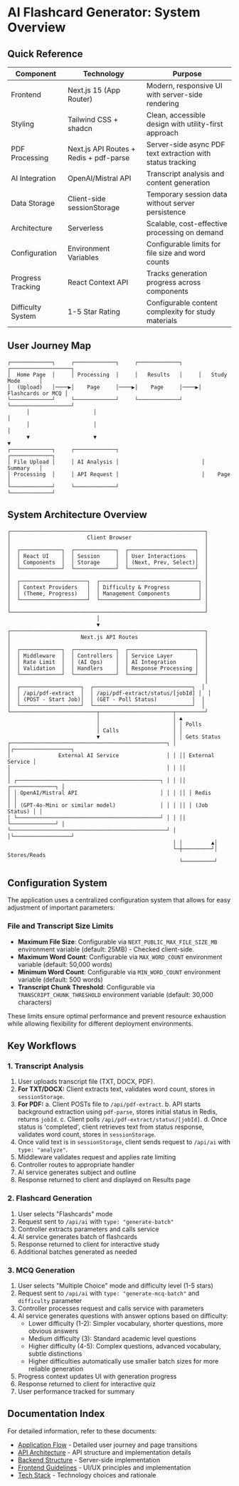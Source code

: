 # AI Flashcard Generator: System Overview

## Quick Reference

| Component | Technology | Purpose |
|-----------|------------|---------|
| Frontend | Next.js 15 (App Router) | Modern, responsive UI with server-side rendering |
| Styling | Tailwind CSS + shadcn | Clean, accessible design with utility-first approach |
| PDF Processing | Next.js API Routes + Redis + pdf-parse | Server-side async PDF text extraction with status tracking |
| AI Integration | OpenAI/Mistral API | Transcript analysis and content generation |
| Data Storage | Client-side sessionStorage | Temporary session data without server persistence |
| Architecture | Serverless | Scalable, cost-effective processing on demand |
| Configuration | Environment Variables | Configurable limits for file size and word counts |
| Progress Tracking | React Context API | Tracks generation progress across components |
| Difficulty System | 1-5 Star Rating | Configurable content complexity for study materials |

## User Journey Map

```
┌─────────────┐     ┌─────────────┐     ┌─────────────┐     ┌───────────────────┐
│  Home Page  │     │ Processing  │     │   Results   │     │   Study Mode      │
│  (Upload)   │────▶│    Page     │────▶│    Page     │────▶│ Flashcards or MCQ │
└─────────────┘     └─────────────┘     └─────────────┘     └───────────────────┘
      │                    │                                          │
      │                    │                                          │
      ▼                    ▼                                          ▼
┌─────────────┐     ┌─────────────┐                          ┌─────────────┐
│ File Upload │     │ AI Analysis │                          │   Summary   │
│ Processing  │     │ API Request │                          │    Page     │
└─────────────┘     └─────────────┘                          └─────────────┘
```

## System Architecture Overview

```
┌─────────────────────────────────────────────────────────────┐
│                        Client Browser                       │
│                                                             │
│  ┌─────────────┐  ┌─────────────┐  ┌─────────────────────┐  │
│  │ React UI    │  │ Session     │  │ User Interactions   │  │
│  │ Components  │  │ Storage     │  │ (Next, Prev, Select)│  │
│  └─────────────┘  └─────────────┘  └─────────────────────┘  │
│                                                             │
│  ┌─────────────────────┐  ┌───────────────────────────────┐ │
│  │ Context Providers   │  │ Difficulty & Progress         │ │
│  │ (Theme, Progress)   │  │ Management Components         │ │
│  └─────────────────────┘  └───────────────────────────────┘ │
│                                                             │
└─────────────────────────────────────────────────────────────┘
                            │
                            ▼
┌─────────────────────────────────────────────────────────────┐
│                      Next.js API Routes                     │
│                                                             │
│  ┌─────────────┐  ┌─────────────┐  ┌─────────────────────┐  │
│  │ Middleware  │  │ Controllers │  │ Service Layer       │  │
│  │ Rate Limit  │  │ (AI Ops)    │  │ AI Integration      │  │
│  │ Validation  │  │ Handlers    │  │ Response Processing │  │
│  └─────────────┘  └─────────────┘  └─────────────────────┘  │
│                                                             │
│  ┌───────────────────┐  ┌───────────────────────────────┐  │
│  │ /api/pdf-extract  │  │ /api/pdf-extract/status/[jobId] │  │
│  │ (POST - Start Job)│  │ (GET - Poll Status)           │  │
│  └───────────────────┘  └───────────────────────────────┘  │
└───────────────────────────┬───────────────────────┬─────────┘
                            │                       │ ▲
                            │                       │ │ Polls
                            │ Calls                 │ │
                            ▼                       │ │ Gets Status
┌─────────────────────────────────────────────────┐ │ │┌──────────────────┐
│               External AI Service               │ │ ││ External Service │
│                                                 │ │ ││                  │
│ ┌─────────────────────────────────────────────┐ │ │ ││ ┌──────────────┐ │
│ │ OpenAI/Mistral API                          │ │ │ ││ │ Redis        │ │
│ │ (GPT-4o-Mini or similar model)              │ │ │ ││ │ (Job Status) │ │
│ └─────────────────────────────────────────────┘ │ │ ││ └──────────────┘ │
└─────────────────────────────────────────────────┘ │ │└──────────────────┘
                                                    │ │         ▲│
                                                    └─┼─────────┘│ Stores/Reads
                                                      └──────────┘
```

## Configuration System

The application uses a centralized configuration system that allows for easy adjustment of important parameters:

### File and Transcript Size Limits

- **Maximum File Size**: Configurable via `NEXT_PUBLIC_MAX_FILE_SIZE_MB` environment variable (default: 25MB) - Checked client-side.
- **Maximum Word Count**: Configurable via `MAX_WORD_COUNT` environment variable (default: 50,000 words)
- **Minimum Word Count**: Configurable via `MIN_WORD_COUNT` environment variable (default: 500 words)
- **Transcript Chunk Threshold**: Configurable via `TRANSCRIPT_CHUNK_THRESHOLD` environment variable (default: 30,000 characters)

These limits ensure optimal performance and prevent resource exhaustion while allowing flexibility for different deployment environments.

## Key Workflows

### 1. Transcript Analysis

1. User uploads transcript file (TXT, DOCX, PDF).
2. **For TXT/DOCX:** Client extracts text, validates word count, stores in `sessionStorage`.
3. **For PDF:**
    a. Client POSTs file to `/api/pdf-extract`.
    b. API starts background extraction using `pdf-parse`, stores initial status in Redis, returns `jobId`.
    c. Client polls `/api/pdf-extract/status/[jobId]`.
    d. Once status is 'completed', client retrieves text from status response, validates word count, stores in `sessionStorage`.
4. Once valid text is in `sessionStorage`, client sends request to `/api/ai` with `type: "analyze"`.
5. Middleware validates request and applies rate limiting
6. Controller routes to appropriate handler
7. AI service generates subject and outline
8. Response returned to client and displayed on Results page

### 2. Flashcard Generation

1. User selects "Flashcards" mode
2. Request sent to `/api/ai` with `type: "generate-batch"`
3. Controller extracts parameters and calls service
4. AI service generates batch of flashcards
5. Response returned to client for interactive study
6. Additional batches generated as needed

### 3. MCQ Generation

1. User selects "Multiple Choice" mode and difficulty level (1-5 stars)
2. Request sent to `/api/ai` with `type: "generate-mcq-batch"` and `difficulty` parameter
3. Controller processes request and calls service with parameters
4. AI service generates questions with answer options based on difficulty:
   - Lower difficulty (1-2): Simpler vocabulary, shorter questions, more obvious answers
   - Medium difficulty (3): Standard academic level questions
   - Higher difficulty (4-5): Complex questions, advanced vocabulary, subtle distinctions
   - Higher difficulties automatically use smaller batch sizes for more reliable generation
5. Progress context updates UI with generation progress
6. Response returned to client for interactive quiz
7. User performance tracked for summary

## Documentation Index

For detailed information, refer to these documents:

- [Application Flow](./app_flow_document.md) - Detailed user journey and page transitions
- [API Architecture](./API_ARCHITECTURE.md) - API structure and implementation details
- [Backend Structure](./backend_structure_document.md) - Server-side implementation
- [Frontend Guidelines](./frontend_guidelines_document.md) - UI/UX principles and implementation
- [Tech Stack](./tech_stack_document.md) - Technology choices and rationale
